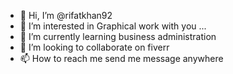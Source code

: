- 👋 Hi, I’m @rifatkhan92
- 👀 I’m interested in Graphical work with you ...
- 🌱 I’m currently learning business administration 
- 💞️ I’m looking to collaborate on fiverr
- 📫 How to reach me send me message anywhere

<!---
rifatkhan92/rifatkhan92 is a ✨ special ✨ repository because its `README.md` (this file) appears on your GitHub profile.
You can click the Preview link to take a look at your changes.
--->
